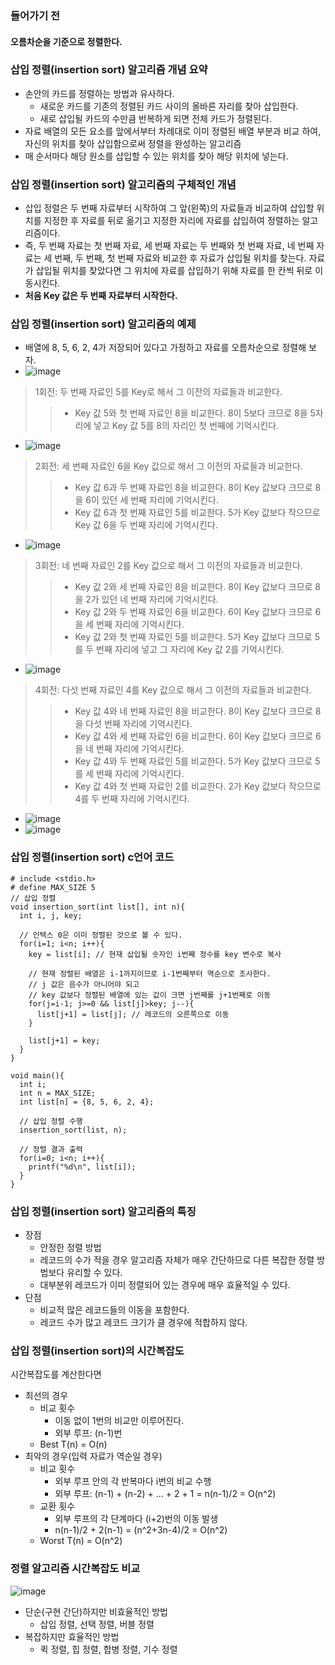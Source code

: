 ### 들어가기 전
#### 오름차순을 기준으로 정렬한다.

### 삽입 정렬(insertion sort) 알고리즘 개념 요약
  - 손안의 카드를 정렬하는 방법과 유사하다.
    - 새로운 카드를 기존의 정렬된 카드 사이의 올바른 자리를 찾아 삽입한다.
    - 새로 삽입될 카드의 수만큼 반복하게 되면 전체 카드가 정렬된다.
  - 자료 배열의 모든 요소를 앞에서부터 차례대로 이미 정렬된 배열 부분과 비교 하여, 자신의 위치를 찾아 삽입함으로써 정렬을 완성하는 알고리즘
  - 매 순서마다 해당 원소를 삽입할 수 있는 위치를 찾아 해당 위치에 넣는다.

### 삽입 정렬(insertion sort) 알고리즘의 구체적인 개념
  - 삽입 정렬은 두 번째 자료부터 시작하여 그 앞(왼쪽)의 자료들과 비교하여 삽입할 위치를 지정한 후 자료를 뒤로 옮기고 지정한 자리에 자료를 삽입하여 정렬하는 알고리즘이다.
  - 즉, 두 번째 자료는 첫 번째 자료, 세 번째 자료는 두 번째와 첫 번째 자료, 네 번째 자료는 세 번째, 두 번째, 첫 번째 자료와 비교한 후 자료가 삽입될 위치를 찾는다. 자료가 삽입될 위치를 찾았다면 그 위치에 자료를 삽입하기 위해 자료를 한 칸씩 뒤로 이동시킨다.
  - __처음 Key 값은 두 번째 자료부터 시작한다.__

### 삽입 정렬(insertion sort) 알고리즘의 예제
  - 배열에 8, 5, 6, 2, 4가 저장되어 있다고 가정하고 자료를 오름차순으로 정렬해 보자.
  - ![image](https://user-images.githubusercontent.com/77487962/124349250-2bb53d80-dc29-11eb-89c4-3bc91860e621.png)
  > 1회전: 두 번째 자료인 5를 Key로 해서 그 이전의 자료들과 비교한다.
  > > - Key 값 5와 첫 번째 자료인 8을 비교한다. 8이 5보다 크므로 8을 5자리에 넣고 Key 값 5를 8의 자리인 첫 번째에 기억시킨다.
  - ![image](https://user-images.githubusercontent.com/77487962/124349277-45568500-dc29-11eb-9bab-ee636405417b.png)
  > 2회전: 세 번째 자료인 6을 Key 값으로 해서 그 이전의 자료들과 비교한다.
  > > - Key 값 6과 두 번째 자료인 8을 비교한다. 8이 Key 값보다 크므로 8을 6이 있던 세 번째 자리에 기억시킨다.
  > > - Key 값 6과 첫 번째 자료인 5를 비교한다. 5가 Key 값보다 작으므로 Key 값 6을 두 번째 자리에 기억시킨다.
  - ![image](https://user-images.githubusercontent.com/77487962/124349297-57382800-dc29-11eb-99f6-e91cb24878bf.png)
  > 3회전: 네 번째 자료인 2를 Key 값으로 해서 그 이전의 자료들과 비교한다.
  > > - Key 값 2와 세 번째 자료인 8을 비교한다. 8이 Key 값보다 크므로 8을 2가 있던 네 번째 자리에 기억시킨다.
  > > - Key 값 2와 두 번째 자료인 6을 비교한다. 6이 Key 값보다 크므로 6을 세 번째 자리에 기억시킨다.
  > > - Key 값 2와 첫 번째 자료인 5를 비교한다. 5가 Key 값보다 크므로 5를 두 번째 자리에 넣고 그 자리에 Key 값 2를 기억시킨다.
  - ![image](https://user-images.githubusercontent.com/77487962/124349310-6028f980-dc29-11eb-8bbb-47d13ef702d5.png)
  > 4회전: 다섯 번째 자료인 4를 Key 값으로 해서 그 이전의 자료들과 비교한다.
  > > - Key 값 4와 네 번째 자료인 8을 비교한다. 8이 Key 값보다 크므로 8을 다섯 번째 자리에 기억시킨다.
  > > - Key 값 4와 세 번째 자료인 6을 비교한다. 6이 Key 값보다 크므로 6을 네 번째 자리에 기억시킨다.
  > > - Key 값 4와 두 번째 자료인 5를 비교한다. 5가 Key 값보다 크므로 5를 세 번째 자리에 기억시킨다. 
  > > - Key 값 4와 첫 번째 자료인 2를 비교한다. 2가 Key 값보다 작으므로 4를 두 번째 자리에 기억시킨다.
  - ![image](https://user-images.githubusercontent.com/77487962/124349330-6dde7f00-dc29-11eb-8d91-05d18a8de357.png)
  - ![image](https://user-images.githubusercontent.com/77487962/124349333-720a9c80-dc29-11eb-9de3-0c434679e591.png)


### 삽입 정렬(insertion sort) c언어 코드
```
# include <stdio.h>
# define MAX_SIZE 5
// 삽입 정렬
void insertion_sort(int list[], int n){
  int i, j, key;

  // 인텍스 0은 이미 정렬된 것으로 볼 수 있다.
  for(i=1; i<n; i++){
    key = list[i]; // 현재 삽입될 숫자인 i번째 정수를 key 변수로 복사

    // 현재 정렬된 배열은 i-1까지이므로 i-1번째부터 역순으로 조사한다.
    // j 값은 음수가 아니어야 되고
    // key 값보다 정렬된 배열에 있는 값이 크면 j번째를 j+1번째로 이동
    for(j=i-1; j>=0 && list[j]>key; j--){
      list[j+1] = list[j]; // 레코드의 오른쪽으로 이동
    }

    list[j+1] = key;
  }
}

void main(){
  int i;
  int n = MAX_SIZE;
  int list[n] = {8, 5, 6, 2, 4};

  // 삽입 정렬 수행
  insertion_sort(list, n);

  // 정렬 결과 출력
  for(i=0; i<n; i++){
    printf("%d\n", list[i]);
  }
}
```
### 삽입 정렬(insertion sort) 알고리즘의 특징
- 장점
  - 안정한 정렬 방법
  - 레코드의 수가 적을 경우 알고리즘 자체가 매우 간단하므로 다른 복잡한 정렬 방법보다 유리할 수 있다.
  - 대부분위 레코드가 이미 정렬되어 있는 경우에 매우 효율적일 수 있다.
- 단점
  - 비교적 많은 레코드들의 이동을 포함한다.
  - 레코드 수가 많고 레코드 크기가 클 경우에 적합하지 않다.

### 삽입 정렬(insertion sort)의 시간복잡도
시간복잡도를 계산한다면

- 최선의 경우
    - 비교 횟수
      - 이동 없이 1번의 비교만 이루어진다.
      - 외부 루프: (n-1)번
    - Best T(n) = O(n)
- 최악의 경우(입력 자료가 역순일 경우)
    - 비교 횟수
      - 외부 루프 안의 각 반복마다 i번의 비교 수행
      - 외부 루프: (n-1) + (n-2) + … + 2 + 1 = n(n-1)/2 = O(n^2)
    - 교환 횟수
      - 외부 루프의 각 단계마다 (i+2)번의 이동 발생
      - n(n-1)/2 + 2(n-1) = (n^2+3n-4)/2 = O(n^2)
    - Worst T(n) = O(n^2)

### 정렬 알고리즘 시간복잡도 비교
![image](https://user-images.githubusercontent.com/77487962/124349577-b0ed2200-dc2a-11eb-83c4-cf21aeb35b5b.png)
- 단순(구현 간단)하지만 비효율적인 방법
  - 삽입 정렬, 선택 정렬, 버블 정렬
- 복잡하지만 효율적인 방법
  - 퀵 정렬, 힙 정렬, 합병 정렬, 기수 정렬

